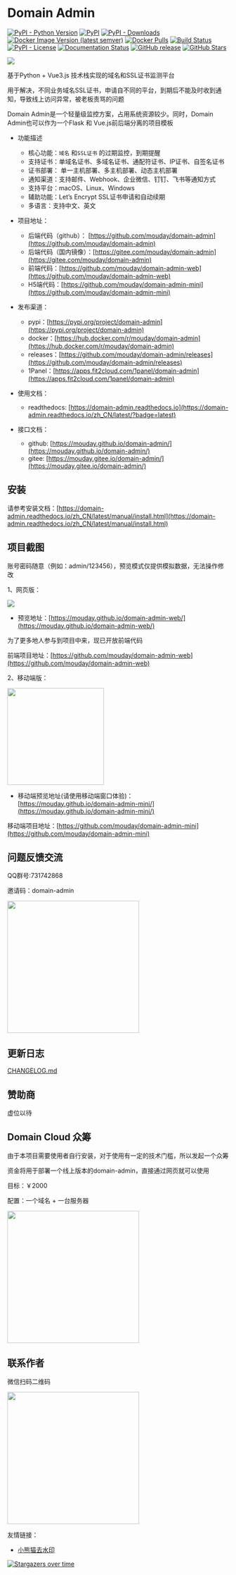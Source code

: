 # Domain Admin

[![PyPI - Python Version](https://img.shields.io/pypi/pyversions/domain-admin)](https://pypi.org/project/domain-admin)
[![PyPI](https://img.shields.io/pypi/v/domain-admin.svg)](https://pypi.org/project/domain-admin)
[![PyPI - Downloads](https://img.shields.io/pypi/dm/domain-admin?label=pypi%20downloads)](https://pypi.org/project/domain-admin)
[![Docker Image Version (latest semver)](https://img.shields.io/docker/v/mouday/domain-admin?label=docker%20version&sort=semver)](https://hub.docker.com/r/mouday/domain-admin)
[![Docker Pulls](https://img.shields.io/docker/pulls/mouday/domain-admin)](https://hub.docker.com/r/mouday/domain-admin)
[![Build Status](https://app.travis-ci.com/mouday/domain-admin.svg?branch=master)](https://app.travis-ci.com/mouday/domain-admin)
[![PyPI - License](https://img.shields.io/pypi/l/domain-admin)](https://github.com/mouday/domain-admin/blob/master/LICENSE)
[![Documentation Status](https://readthedocs.org/projects/domain-admin/badge/?version=latest)](https://domain-admin.readthedocs.io/zh_CN/latest/?badge=latest)
[![GitHub release](https://img.shields.io/github/v/release/mouday/domain-admin)](https://github.com/mouday/domain-admin/releases)
[![GitHub Stars](https://img.shields.io/github/stars/mouday/domain-admin?color=%231890FF&style=flat-square)](https://github.com/mouday/domain-admin)

![](https://raw.githubusercontent.com/mouday/domain-admin/master/image/domain.svg)

基于Python + Vue3.js 技术栈实现的域名和SSL证书监测平台

用于解决，不同业务域名SSL证书，申请自不同的平台，到期后不能及时收到通知，导致线上访问异常，被老板责骂的问题

Domain Admin是一个轻量级监控方案，占用系统资源较少。同时，Domain Admin也可以作为一个Flask 和 Vue.js前后端分离的项目模板

- 功能描述
    - 核心功能：`域名` 和`SSL证书` 的过期监控，到期提醒
    - 支持证书：单域名证书、多域名证书、通配符证书、IP证书、自签名证书
    - 证书部署： 单一主机部署、多主机部署、动态主机部署
    - 通知渠道：支持邮件、Webhook、企业微信、钉钉、飞书等通知方式
    - 支持平台：macOS、Linux、Windows
    - 辅助功能：Let’s Encrypt SSL证书申请和自动续期
    - 多语言：支持中文、英文

- 项目地址：
    - 后端代码（github）： [https://github.com/mouday/domain-admin](https://github.com/mouday/domain-admin)
    - 后端代码（国内镜像）：[https://gitee.com/mouday/domain-admin](https://gitee.com/mouday/domain-admin)
    - 前端代码：[https://github.com/mouday/domain-admin-web](https://github.com/mouday/domain-admin-web)
    - H5端代码：[https://github.com/mouday/domain-admin-mini](https://github.com/mouday/domain-admin-mini)

- 发布渠道：
    - pypi：[https://pypi.org/project/domain-admin](https://pypi.org/project/domain-admin)
    - docker：[https://hub.docker.com/r/mouday/domain-admin](https://hub.docker.com/r/mouday/domain-admin)
    - releases：[https://github.com/mouday/domain-admin/releases](https://github.com/mouday/domain-admin/releases)
    - 1Panel：[https://apps.fit2cloud.com/1panel/domain-admin](https://apps.fit2cloud.com/1panel/domain-admin)

- 使用文档：
    - readthedocs: [https://domain-admin.readthedocs.io](https://domain-admin.readthedocs.io/zh_CN/latest/?badge=latest)

- 接口文档：
    - github: [https://mouday.github.io/domain-admin/](https://mouday.github.io/domain-admin/)
    - gitee: [https://mouday.gitee.io/domain-admin/](https://mouday.gitee.io/domain-admin/)

## 安装

请参考安装文档：[https://domain-admin.readthedocs.io/zh_CN/latest/manual/install.html](https://domain-admin.readthedocs.io/zh_CN/latest/manual/install.html)

## 项目截图

账号密码随意（例如：admin/123456），预览模式仅提供模拟数据，无法操作修改

1、网页版：

![](https://raw.githubusercontent.com/mouday/domain-admin/master/image/screencapture.png)

- 预览地址：[https://mouday.github.io/domain-admin-web/](https://mouday.github.io/domain-admin-web/)

为了更多地人参与到项目中来，现已开放前端代码

前端项目地址：[https://github.com/mouday/domain-admin-web](https://github.com/mouday/domain-admin-web)

2、移动端版：

<img src="https://raw.githubusercontent.com/mouday/domain-admin/master/image/screencapture-mini.png" width="220">

- 移动端预览地址(请使用移动端窗口体验)：[https://mouday.github.io/domain-admin-mini/](https://mouday.github.io/domain-admin-mini/)

移动端项目地址：[https://github.com/mouday/domain-admin-mini](https://github.com/mouday/domain-admin-mini)

## 问题反馈交流

QQ群号:731742868

邀请码：domain-admin

<img src="https://raw.githubusercontent.com/mouday/domain-admin/master/image/qq-group.jpeg" width="300">

## 更新日志

[CHANGELOG.md](https://domain-admin.readthedocs.io/zh_CN/latest/manual/changelog.html)


## 赞助商

虚位以待

## Domain Cloud 众筹

由于本项目需要使用者自行安装，对于使用有一定的技术门槛，所以发起一个众筹

资金将用于部署一个线上版本的domain-admin，直接通过网页就可以使用

目标：￥2000

配置：一个域名 + 一台服务器

<img src="https://raw.githubusercontent.com/mouday/domain-admin/master/image/afdian-吃个大西瓜.jpeg" width="300">

## 联系作者

微信扫码二维码

<img src="https://raw.githubusercontent.com/mouday/domain-admin/master/image/coding-big-tree.jpg" width="300">

友情链接：
- [小熊猫去水印](https://qushuiyin.guijianpan.com)

[![Stargazers over time](https://starchart.cc/mouday/domain-admin.svg)](https://starchart.cc/mouday/domain-admin)
